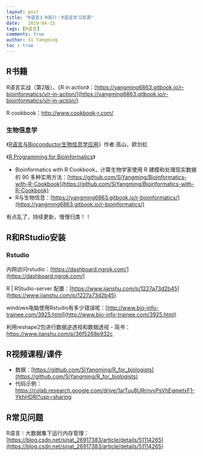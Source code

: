```yaml
---
layout: post
title: "R语言3-R简介：R语言学习资源"
date:   2019-04-15
tags: [R语言]
comments: true
author: Si Yangming
toc : true
---
```


## R书籍

R语言实战（第2版）、《R in action》：[https://yangming6863.gitbook.io/r-bioinformatics/v/r-in-action/](https://yangming6863.gitbook.io/r-bioinformatics/v/r-in-action/)

R cookbook：http://www.cookbook-r.com/

### 生物信息学

《[R语言与Bioconductor生物信息学应用](https://yangming6863.gitbook.io/r-bioinformatics/v/r-bioconductor-bioinformatics-2014/)》作者:高山，欧剑虹

《[R Programming for Bioinformatics](https://yangming6863.gitbook.io/r-bioinformatics/v/r-programming-for-bioinformatics/r-ru-men)》 

* Bioinformatics with R Cookbook，计算生物学家使用 R 建模和处理现实数据的 90 多种实用方法：[https://github.com/SiYangming/Bioinformatics-with-R-Cookbook](https://github.com/SiYangming/Bioinformatics-with-R-Cookbook)
* R与生物信息：[https://yangming6863.gitbook.io/r-bioinformatics/](https://yangming6863.gitbook.io/r-bioinformatics/)

有点乱了，持续更新，慢慢归类！！

## R和RStudio安装

### Rstudio

内网访问rstudio：[https://dashboard.ngrok.com/](https://dashboard.ngrok.com/)

R | RStudio-server 配置：[https://www.jianshu.com/p/1227a73d2b45](https://www.jianshu.com/p/1227a73d2b45)

windows电脑使用Rstudio有多少错误呢：[http://www.bio-info-trainee.com/3925.html](http://www.bio-info-trainee.com/3925.html)

利用reshape2包进行数据逆透视和数据透视 - 简书：https://www.jianshu.com/p/36f5268e932c

## R视频课程/课件

* 数据：[https://github.com/SiYangming/R_for_biologists](https://github.com/SiYangming/R_for_biologists)
* 代码示例：https://colab.research.google.com/drive/1arTuu8URrnvvPsVhEgmetxF1-YkhHDRI?usp=sharing

## R常见问题

R语言︱大数据集下运行内存管理：[https://blog.csdn.net/sinat_26917383/article/details/51114265](https://blog.csdn.net/sinat_26917383/article/details/51114265)
